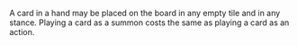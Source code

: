 A card in a hand may be placed on the board in any empty tile and in any stance. Playing a card as a summon costs the same as playing a card as an action.
